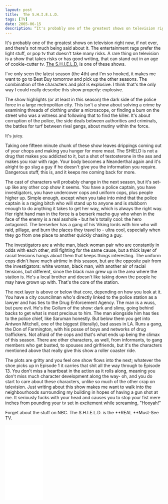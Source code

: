 ```yaml
---
layout: post
title:  The S.H.I.E.L.D.
tags: [TV]
date: 2005-06-15
description: “It's probably one of the greatest shows on television right now, if not ever, and there's not much being said about it.”
---
```


It's probably one of the greatest shows on television right now, if not ever, and there's not much being said about it. The entertainment rags prefer the light stuff, or pop tv that doesn't take many risks. A rare thing on television is a show that takes risks or has good writing, that can stand out in an age of cookie-cutter tv. [The S.H.I.E.L.D.](http://www.amazon.com/gp/product/B00DJYJRHG/ref=as_li_tl?ie=UTF8&camp=1789&creative=390957&creativeASIN=B00DJYJRHG&linkCode=as2&tag=four0b-20&linkId=QRSYGRXNXNBRCSPL "The Shield") is one of these shows.

I've only seen the latest season (the 4th) and I'm so hooked, it makes me want to go to Best Buy tomorrow and pick up the other seasons. The combination of the characters and plot is explosive. I think that's the only way I could really describe this show properly: explosive. 

The show highlights (or at least in this season) the dark side of the police force in a large metropolitan city. This isn't a show about solving a crime by examining threads of clothing under a microscope, or finding a bum on the street who was a witness and following that to find the killer. It's about corruption of the police, the side deals between authorities and criminals, the battles for turf between rival gangs, about mutiny within the force. 

It's juicy. 

Taking one fifteen minute chunk of these show leaves drippings coming out of your chops and making you hunger for more meat. The SHIELD is not a drug that makes you addicted to it, but a shot of testosterone in the ass and makes you roar with rage. Your body becomes a Neanderthal again and it's alright to go slug a guy if he doesn't give you the information you require. Dangerous stuff, this is, and it keeps me coming back for more.

The cast of characters will probably change in the next season, but it's set-up like any other cop show it seems. You have a police captain, you have investigators, you have undercover cops and uniform cops, plus people higher up. Simple enough, except when you take into mind that the police captain is a raging bitch who will stand up to anyone and is stubborn enough to do anything it takes to get her way, which is always the right way. Her right hand man in the force is a berserk macho guy who when in the face of the enemy is a real asshole - but he's totally cool: the hero antagonist. The berserker has a gang of his Viking lords with him who will raid, pillage, and burn the places they travel to - ultra cool, especially when they go from one place to another quickly chasing a guy. 

The investigators are a white man, black woman pair who are constantly in odds with each other, still fighting for the same cause, but a thick layer of racial tensions hangs about them that keeps things interesting. The uniform cops didn't have much airtime in this season, but are the opposite pair from the investigators: white woman, black man, with another air of racial tensions, but different, since the black man grew up in the area where the station is. He's a local brother and doesn't like taking down the people he may have grown up with. That's the core of the station.

The next layer is above or below that core, depending on how you look at it. You have a city councilman who's directly linked to the police station as a lawyer and has ties to the Drug Enforcement Agency. The man is a wuss, but pure evil. He's the Gollum of the show: dark and slimy, going behind backs to get what is most precious to him. The man alongside him has ties to the police chief, like Saruman honestly. But below them you get into Antwon Mitchell, one of the biggest (literally), bad asses in LA. Runs a gang, the Don of Farmington, with his posse of boys and networks of drug traffickers. Not afraid of the cops and that's what ends up being the climax of this season. There are other characters, as well, from informants, to gang members who get busted, to spouses and girlfriends, but it's the characters mentioned above that really give this show a roller coaster ride.

The plots are gritty and you feel one show flows into the next; whatever the shoe picks up in Episode 1 it carries that shit all the way through to Episode 13. You don't miss a heartbeat in the action as it rolls along, meaning you don't miss much character development along the way- oh, and you do start to care about these characters, unlike so much of the other crap on television. Just writing about this show makes me want to walk into the neighbourhoods surrounding my building in hopes of having a gun shot at me. It seriously fucks with your head and causes you to stop your fist mere inches from pounding your tv set in excitement while screaming, "Hooyah!"

Forget about the stuff on NBC. The S.H.I.E.L.D. is the **REAL **Must-See TV.

<iframe style="width:120px;height:240px;" marginwidth="0" marginheight="0" scrolling="no" frameborder="0" src="//ws-na.amazon-adsystem.com/widgets/q?ServiceVersion=20070822&OneJS=1&Operation=GetAdHtml&MarketPlace=US&source=ss&ref=ss_til&ad_type=product_link&tracking_id=four0b-20&marketplace=amazon&region=US&placement=B00DJYJRHG&asins=B00DJYJRHG&linkId=KY2EW6JBHMKFE5DI&show_border=true&link_opens_in_new_window=true">
</iframe>